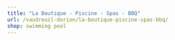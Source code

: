 ```yaml
---
title: "La Boutique - Piscine - Spas - BBQ"
url: /vaudreuil-dorion/la-boutique-piscine-spas-bbq/
shop: swimming pool
---
```

